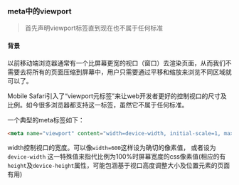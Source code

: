 ### meta中的viewport

> 首先声明viewport标签直到现在也不属于任何标准

#### 背景

以前移动端浏览器通常有一个比屏幕更宽的视口（窗口）去渲染页面，从而我们不需要去将所有的页面压缩到屏幕中，用户只需要通过平移和缩放来浏览不同区域就可以了。

Mobile Safari引入了“viewport元标签”来让web开发者更好的控制视口的尺寸及比例。如今很多浏览器都支持这一标签，虽然它不属于任何标准。

一个典型的meta标签如下：

```html
<meta name="viewport" content="width=device-width, initial-scale=1, maximum-scale=1">
```

width控制视口的宽度。可以像`width=600`这样设为确切的像素值， 或者设为`device-width` 这一特殊值来指代比例为100%时屏幕宽度的css像素值\(相应的有`height`及`device-height`属性，可能包涵基于视口高度调整大小及位置元素的页面有用\)

